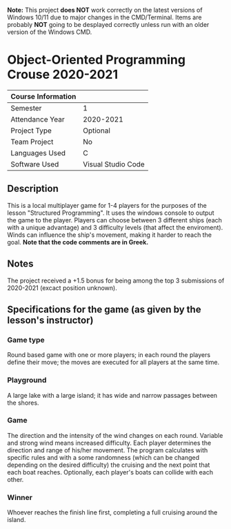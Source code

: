 **Note:** This project **does NOT** work correctly on the latest versions of Windows 10/11 due to major changes in the CMD/Terminal. Items are probably **NOT** going to be desplayed correctly unless run with an older version of the Windows CMD.

# Object-Oriented Programming Crouse 2020-2021

|   Course Information     |                           |
|--------------------------|---------------------------|
| Semester                 | 1                         |
| Attendance Year          | 2020-2021                 |
| Project Type             | Optional                  |
| Team Project             | No                        |
| Languages Used           | C                         |
| Software Used            | Visual Studio Code        |

## Description

This is a local multiplayer game for 1-4 players for the purposes of the lesson "Structured Programming".
It uses the windows console to output the game to the player.
Players can choose between 3 different ships (each with a unique advantage) and 3 difficulty levels (that affect the enviroment).
Winds can influence the ship's movement, making it harder to reach the goal.
**Note that the code comments are in Greek.**

## Notes
The project received a +1.5 bonus for being among the top 3 submissions of 2020-2021 (excact position unknown).

## Specifications for the game (as given by the lesson's instructor)

### Game type
Round based game with one or more players; in each round the players define their move; the moves are executed for all players at the same time.
### Playground
A large lake with a large island; it has wide and narrow passages between the shores.
### Game
The direction and the intensity of the wind changes on each round. Variable and strong wind means increased difficulty.
Each player determines the direction and range of his/her movement.
The program calculates with specific rules and with a some randomness (which can be changed depending on the desired difficulty) the cruising and the next point that each boat reaches.
Optionally, each player's boats can collide with each other.
### Winner
Whoever reaches the finish line first, completing a full cruising around the island.